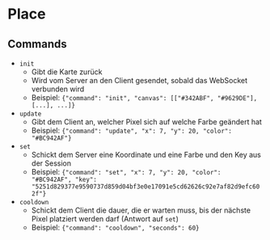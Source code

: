 # Place

## Commands

* `init`
  * Gibt die Karte zurück
  * Wird vom Server an den Client gesendet, sobald das WebSocket verbunden wird
  * Beispiel: `{"command": "init", "canvas": [["#342ABF", "#9629DE"], [...], ...]}`
* `update`
  * Gibt dem Client an, welcher Pixel sich auf welche Farbe geändert hat
  * Beispiel: `{"command": "update", "x": 7, "y": 20, "color": "#BC942AF"}`
* `set`
  * Schickt dem Server eine Koordinate und eine Farbe und den Key aus der Session
  * Beispiel: `{"command": "set", "x": 7, "y": 20, "color": "#BC942AF", "key": "5251d829377e9590737d859d04bf3e0e17091e5cd62626c92e7af82d9efc602f"}`
* `cooldown`
  * Schickt dem Client die dauer, die er warten muss, bis der nächste Pixel platziert werden darf (Antwort auf `set`)
  * Beispiel: `{"command": "cooldown", "seconds": 60}`